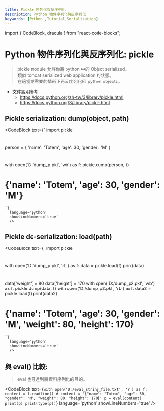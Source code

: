 ```yaml
---
title: Pickle 序列化與反序列化
description: Python 物件序列化與反序列化
keywords: [Python ,Tutorial,Serialization]
---
```

import { CodeBlock, dracula  } from "react-code-blocks";

# Python 物件序列化與反序列化: pickle
> pickle module 允許你將 python 中的 Object serialized。  
> 類似 tomcat serialized web application 的狀態。    
> 在適當或需要的情形下再反序列化回 python objects。  

* 文件說明參考
    * https://docs.python.org/zh-tw/3/library/pickle.html
    * https://docs.python.org/3/library/pickle.html

## Pickle serialization: dump(object, path)
<CodeBlock text={`
import pickle
#
person = {
    'name': 'Totem',
    'age': 30,
    'gender': 'M'
}
#
with open('D:/dump_p.pkl', 'wb') as f:
    pickle.dump(person, f)
# {'name': 'Totem', 'age': 30, 'gender': 'M'}
    `}
      language='python'
      showLineNumbers='true'
      /> 

## Pickle de-serialization: load(path)
<CodeBlock text={`
import pickle
# 
with open('D:/dump_p.pkl', 'rb') as f:
    data = pickle.load(f)
print(data)
#
data['weight'] = 80
data['height'] = 170
with open('D:/dump_p2.pkl', 'wb') as f:
    pickle.dump(data, f)
with open('D:/dump_p2.pkl', 'rb') as f:
    data2 = pickle.load(f)
print(data2)
# {'name': 'Totem', 'age': 30, 'gender': 'M', 'weight': 80, 'height': 170}
    `}
      language='python'
      showLineNumbers='true'
      /> 


## 與 eval() 比較: 
> eval 也可達到將資料序列化的目的。  

<CodeBlock text={`
with open('D:/eval_string_file.txt', 'r') as f:
    content = f.readline()
    # content = '{"name": "Totem", "age": 30, "gender": "M", "weight": 80, "height": 170}'
    p = eval(content)
    print(p)
    print(type(p))
    `}
      language='python'
      showLineNumbers='true'
      /> 
